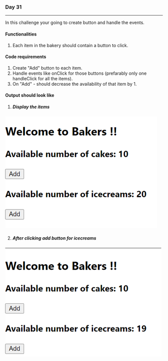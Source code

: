 ### Day 31
---
In this challenge your going to create button and handle the events.

#### Functionalities 
1. Each item in the bakery should contain a button to click. 

#### Code requirements
1. Create "Add" button to each item.
2. Handle events like onClick for those buttons (prefarably only one handleClick for all the items).
3. On "Add" - should decrease the availability of that item by 1. 

#### Output should look like

1. ##### Display the items
![](BeforeClick.png)

2. ##### After clicking add button for icecreams
![](AfterClick.png)